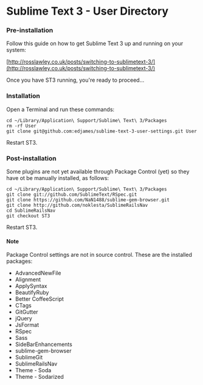 # Sublime Text 3 - User Directory

### Pre-installation

Follow this guide on how to get Sublime Text 3 up and running on your system: 

[http://rosslawley.co.uk/posts/switching-to-sublimetext-3/](http://rosslawley.co.uk/posts/switching-to-sublimetext-3/)

Once you have ST3 running, you're ready to proceed...

### Installation

Open a Terminal and run these commands:

    cd ~/Library/Application\ Support/Sublime\ Text\ 3/Packages
    rm -rf User
    git clone git@github.com:edjames/sublime-text-3-user-settings.git User

Restart ST3.

### Post-installation

Some plugins are not yet available through Package Control (yet) so they have ot be manually installed, as follows:

	cd ~/Library/Application\ Support/Sublime\ Text\ 3/Packages
	git clone git://github.com/SublimeText/RSpec.git
	git clone https://github.com/NaN1488/sublime-gem-browser.git
	git clone http://github.com/noklesta/SublimeRailsNav
	cd SublimeRailsNav
	git checkout ST3

Restart ST3.

#### Note

Package Control settings are not in source control.
These are the installed packages:

- AdvancedNewFile
- Alignment
- ApplySyntax
- BeautifyRuby
- Better CoffeeScript
- CTags
- GitGutter
- jQuery
- JsFormat
- RSpec
- Sass
- SideBarEnhancements
- sublime-gem-browser
- SublimeGit
- SublimeRailsNav
- Theme - Soda
- Theme - Sodarized
